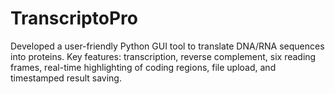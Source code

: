 # TranscriptoPro
Developed a user-friendly Python GUI tool to translate DNA/RNA sequences into proteins. Key features: transcription, reverse complement, six reading frames, real-time highlighting of coding regions, file upload, and timestamped result saving.
